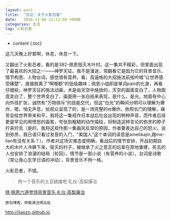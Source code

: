 ```yaml
---
layout: post
title:  "日记：关于火影忍者"
date:   2016-11-06 21:12:50 +0800 
categories: 生活
tag: 火影忍者
---
```


* content
{:toc}








这几天晚上好累啊，休息，休息一下。

又翻出了火影忍者，看的是382-佩恩毁灭木叶村。这一集并不精彩，但里面出现了最喜欢的大招之一——神罗天征。我不是漫迷，常翻看它是因为它的背景音乐、情节构思、人物台词，感觉很有营养。看，高逼格的大招施法前摇吟唱“让世界感受痛楚”，直接脱离了“啊喔额”的低级趣味；佩恩小组即是单词pain的化身，再看仔细些，神罗天征的施法动画，术是由天空中施放的，天空的画面变白了，人物面庞变白了，整个世界变白了，画面用一张白纸来表现，是什么，是光。地面有中心向外径扩张，诚然有“万物排斥”的技能交代，但这“白光”的瞬间分明可以理解为爆炸，嗯，悄无声息，给观众呈现了的，是一场完整的`核`爆炸。依照长门的理解，痛苦会给世界带来和平，我将这一集视作日本战后社会出现的种种声音，而作者后续更是罕见的用愤怒的画笔，夸张到粗糙的动作描绘，将制造这种言论的弥彦的脖子拧来拧去（是的，我将这视作那一集画风反常的原因，作者要表达自己的怒火。说到弥彦，我日语只看过发音的入门，“美国人”这个单词的读音是amelikajin,跟me-lian有没有关系？）。作者对这场灾难态度明确，看战后的情节安排，开战初期自大的木叶人冷静下来，毁灭的村子，被继承了火之意志的后辈在原地重建，死去的人也安排了浪漫的结局（轮回）。情节是一部小说（有营养的小说），台词是诗歌（常让我心生学日语的冲动），背景音乐不拘一格。

火影忍者，不错。



> 附一个音乐的土豆链接吧 礼仪-高梨康治


[晓·佩恩六道登场背景音乐·礼仪·高梨康治](http://www.tudou.com/listplay/COJZa88M0uU/xz6mEU80cAA.html?FR=LIAN)


`原创博客，转载请注明出处`

http://jiaozn.github.io